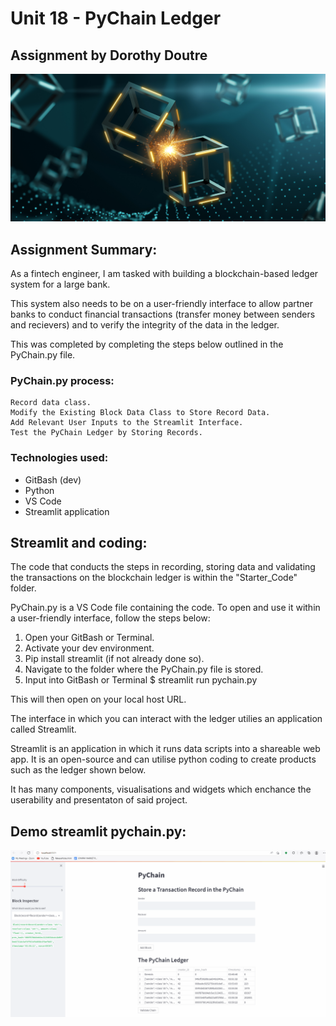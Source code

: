 # Unit 18 - PyChain Ledger

## Assignment by Dorothy Doutre

![image_add](https://github.com/Dottie-Doutre/Unit-18_Dottie-Doutre/blob/main/Images/application-image.png?raw=true)

## Assignment Summary:

As a fintech engineer, I am tasked with building a blockchain-based ledger system for a large bank. 

This system also needs to be on a user-friendly interface to allow partner banks to conduct financial transactions (transfer money between senders and recievers) and to verify the integrity of the data in the ledger.

This was completed by completing the steps below outlined in the PyChain.py file.

### PyChain.py process:
```
Record data class.
Modify the Existing Block Data Class to Store Record Data.
Add Relevant User Inputs to the Streamlit Interface.
Test the PyChain Ledger by Storing Records.
```

### Technologies used:
- GitBash (dev)
- Python
- VS Code
- Streamlit application

## Streamlit and coding:

The code that conducts the steps in recording, storing data and validating the transactions on the blockchain ledger is within the "Starter_Code" folder.

PyChain.py is a VS Code file containing the code. To open and use it within a user-friendly interface, follow the steps below:

1. Open your GitBash or Terminal.
2. Activate your dev environment.
3. Pip install streamlit (if not already done so).
4. Navigate to the folder where the PyChain.py file is stored.
5. Input into GitBash or Terminal $ streamlit run pychain.py

This will then open on your local host URL.

The interface in which you can interact with the ledger utilies an application called Streamlit.

Streamlit is an application in which it runs data scripts into a shareable web app. It is an open-source and can utilise python coding to create products such as the ledger shown below.

It has many components, visualisations and widgets which enchance the userability and presentaton of said project.

## Demo streamlit pychain.py:

![image_add](https://github.com/Dottie-Doutre/Unit-18_Dottie-Doutre/blob/main/Images/Streamlit_demo_DD.gif?raw=true)
